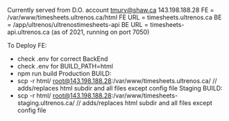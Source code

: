 Currently served from D.O. account tmurv@shaw.ca 143.198.188.28
FE = /var/www/timesheets.ultrenos.ca/html
FE URL = timesheets.ultrenos.ca
BE = /app/ultrenos/ultrenostimesheets-api
BE URL = timesheets-api.ultrenos.ca (as of 2021, running on port 7050)

To Deploy FE:
- check .env for correct BackEnd
- check .env for BUILD_PATH=html
- npm run build 
Production BUILD:
- scp -r html/ root@143.198.188.28:/var/www/timesheets.ultrenos.ca/   // adds/replaces html subdir and all files except config file
Staging BUILD:
- scp -r html/ root@143.198.188.28:/var/www/timesheets-staging.ultrenos.ca/   // adds/replaces html subdir and all files except config file